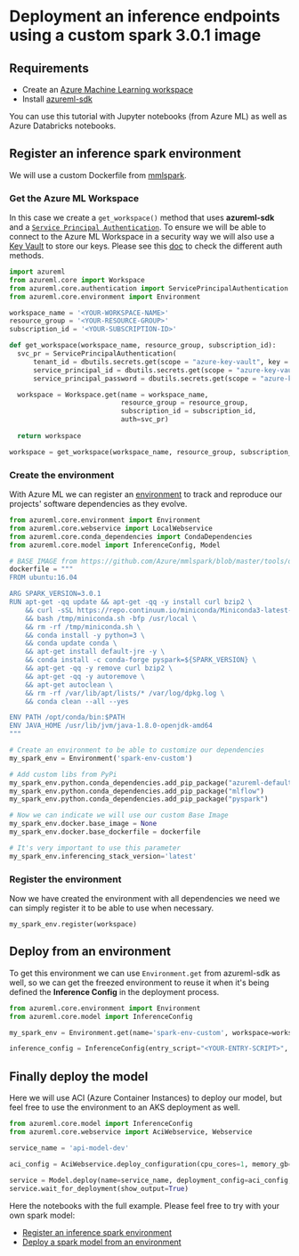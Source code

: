 # Deployment an inference endpoints using a custom spark 3.0.1 image

## Requirements

* Create an [Azure Machine Learning workspace](https://docs.microsoft.com/en-us/azure/machine-learning/how-to-manage-workspace?tabs=python)
* Install [azureml-sdk](https://pypi.org/project/azureml-sdk/)

You can use this tutorial with Jupyter notebooks (from Azure ML) as well as Azure Databricks notebooks.

## Register an inference spark environment

We will use a custom Dockerfile from [mmlspark](https://github.com/Azure/mmlspark/blob/master/tools/docker/minimal/Dockerfile).

### Get the Azure ML Workspace

In this case we create a `get_workspace()` method that uses **azureml-sdk** and a [`Service Principal Authentication`](https://docs.microsoft.com/en-us/azure/machine-learning/how-to-setup-authentication). To ensure we will be able to connect to the Azure ML Workspace in a security way we will also use a [Key Vault](https://docs.microsoft.com/en-us/azure/key-vault/general/overview) to store our keys. Please see this [doc](https://docs.microsoft.com/en-us/azure/machine-learning/how-to-setup-authentication) to check the different auth methods.

```python
import azureml
from azureml.core import Workspace
from azureml.core.authentication import ServicePrincipalAuthentication
from azureml.core.environment import Environment

workspace_name = '<YOUR-WORKSPACE-NAME>'
resource_group = '<YOUR-RESOURCE-GROUP>'
subscription_id = '<YOUR-SUBSCRIPTION-ID>'

def get_workspace(workspace_name, resource_group, subscription_id):
  svc_pr = ServicePrincipalAuthentication(
      tenant_id = dbutils.secrets.get(scope = "azure-key-vault", key = "tenant-id"),
      service_principal_id = dbutils.secrets.get(scope = "azure-key-vault", key = "cliente-id-custom-role"),
      service_principal_password = dbutils.secrets.get(scope = "azure-key-vault", key = "cliente-secret-custom-role"))

  workspace = Workspace.get(name = workspace_name,
                            resource_group = resource_group,
                            subscription_id = subscription_id,
                            auth=svc_pr)
  
  return workspace

workspace = get_workspace(workspace_name, resource_group, subscription_id)
```

### Create the environment

With Azure ML we can register an [environment](https://docs.microsoft.com/en-us/azure/machine-learning/how-to-use-environments#:~:text=By%20default%2C%20Azure%20ML%20will%20build%20a%20Conda,libraries%20that%20you%20installed%20on%20the%20base%20image.) to track and reproduce our projects' software dependencies as they evolve.

```python
from azureml.core.environment import Environment
from azureml.core.webservice import LocalWebservice
from azureml.core.conda_dependencies import CondaDependencies
from azureml.core.model import InferenceConfig, Model

# BASE IMAGE from https://github.com/Azure/mmlspark/blob/master/tools/docker/minimal/Dockerfile 
dockerfile = """
FROM ubuntu:16.04

ARG SPARK_VERSION=3.0.1
RUN apt-get -qq update && apt-get -qq -y install curl bzip2 \
    && curl -sSL https://repo.continuum.io/miniconda/Miniconda3-latest-Linux-x86_64.sh -o /tmp/miniconda.sh \
    && bash /tmp/miniconda.sh -bfp /usr/local \
    && rm -rf /tmp/miniconda.sh \
    && conda install -y python=3 \
    && conda update conda \
    && apt-get install default-jre -y \
    && conda install -c conda-forge pyspark=${SPARK_VERSION} \
    && apt-get -qq -y remove curl bzip2 \
    && apt-get -qq -y autoremove \
    && apt-get autoclean \
    && rm -rf /var/lib/apt/lists/* /var/log/dpkg.log \
    && conda clean --all --yes

ENV PATH /opt/conda/bin:$PATH
ENV JAVA_HOME /usr/lib/jvm/java-1.8.0-openjdk-amd64
"""

# Create an environment to be able to customize our dependencies
my_spark_env = Environment('spark-env-custom')

# Add custom libs from PyPi
my_spark_env.python.conda_dependencies.add_pip_package("azureml-defaults")
my_spark_env.python.conda_dependencies.add_pip_package("mlflow")
my_spark_env.python.conda_dependencies.add_pip_package("pyspark")

# Now we can indicate we will use our custom Base Image
my_spark_env.docker.base_image = None
my_spark_env.docker.base_dockerfile = dockerfile

# It's very important to use this parameter
my_spark_env.inferencing_stack_version='latest'
```

### Register the environment

Now we have created the environment with all dependencies we need we can simply register it to be able to use when necessary.

`my_spark_env.register(workspace)`

## Deploy from an environment

To get this environment we can use `Environment.get` from azureml-sdk as well, so we can get the freezed environment to reuse it when it's being defined the **Inference Config** in the deployment process.

```python
from azureml.core.environment import Environment
from azureml.core.model import InferenceConfig

my_spark_env = Environment.get(name='spark-env-custom', workspace=workspace)

inference_config = InferenceConfig(entry_script="<YOUR-ENTRY-SCRIPT>", environment=my_spark_env)
```

## Finally deploy the model

Here we will use ACI (Azure Container Instances) to deploy our model, but feel free to use the environment to an AKS deployment as well.

```python
from azureml.core.model import InferenceConfig
from azureml.core.webservice import AciWebservice, Webservice

service_name = 'api-model-dev'

aci_config = AciWebservice.deploy_configuration(cpu_cores=1, memory_gb=1, description="This is a spark serving example.")
 
service = Model.deploy(name=service_name, deployment_config=aci_config, models=[model_azure], inference_config=inference_config, workspace=workspace, overwrite=True)
service.wait_for_deployment(show_output=True)
```

Here the notebooks with the full example. Please feel free to try with your own spark model:

* [Register an inference spark environment](./notebooks/register-spark-environment.ipynb)
* [Deploy a spark model from an environment](./notebooks/deploy-from-environment.ipynb)
